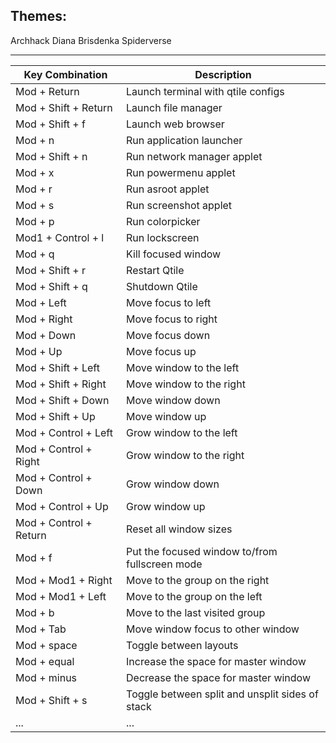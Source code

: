 ## Themes:

Archhack
Diana
Brisdenka
Spiderverse

---

| Key Combination        | Description                                     |
| ---------------------- | ----------------------------------------------- |
| Mod + Return           | Launch terminal with qtile configs              |
| Mod + Shift + Return   | Launch file manager                             |
| Mod + Shift + f        | Launch web browser                              |
| Mod + n                | Run application launcher                        |
| Mod + Shift + n        | Run network manager applet                      |
| Mod + x                | Run powermenu applet                            |
| Mod + r                | Run asroot applet                               |
| Mod + s                | Run screenshot applet                           |
| Mod + p                | Run colorpicker                                 |
| Mod1 + Control + l     | Run lockscreen                                  |
| Mod + q                | Kill focused window                             |
| Mod + Shift + r        | Restart Qtile                                   |
| Mod + Shift + q        | Shutdown Qtile                                  |
| Mod + Left             | Move focus to left                              |
| Mod + Right            | Move focus to right                             |
| Mod + Down             | Move focus down                                 |
| Mod + Up               | Move focus up                                   |
| Mod + Shift + Left     | Move window to the left                         |
| Mod + Shift + Right    | Move window to the right                        |
| Mod + Shift + Down     | Move window down                                |
| Mod + Shift + Up       | Move window up                                  |
| Mod + Control + Left   | Grow window to the left                         |
| Mod + Control + Right  | Grow window to the right                        |
| Mod + Control + Down   | Grow window down                                |
| Mod + Control + Up     | Grow window up                                  |
| Mod + Control + Return | Reset all window sizes                          |
| Mod + f                | Put the focused window to/from fullscreen mode  |
| Mod + Mod1 + Right     | Move to the group on the right                  |
| Mod + Mod1 + Left      | Move to the group on the left                   |
| Mod + b                | Move to the last visited group                  |
| Mod + Tab              | Move window focus to other window               |
| Mod + space            | Toggle between layouts                          |
| Mod + equal            | Increase the space for master window            |
| Mod + minus            | Decrease the space for master window            |
| Mod + Shift + s        | Toggle between split and unsplit sides of stack |
| ...                    | ...                                             |
